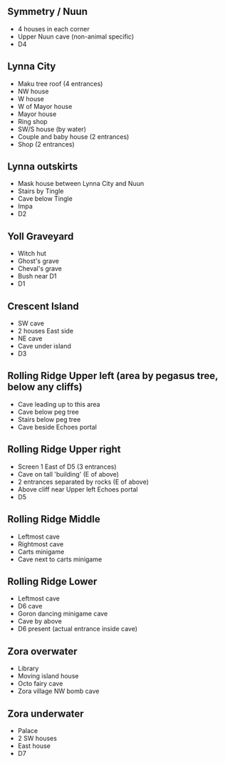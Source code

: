 ## Symmetry / Nuun
- 4 houses in each corner
- Upper Nuun cave (non-animal specific)
- D4

## Lynna City
- Maku tree roof (4 entrances)
- NW house
- W house
- W of Mayor house
- Mayor house
- Ring shop
- SW/S house (by water)
- Couple and baby house (2 entrances)
- Shop (2 entrances)

## Lynna outskirts
- Mask house between Lynna City and Nuun
- Stairs by Tingle
- Cave below Tingle
- Impa
- D2

## Yoll Graveyard
- Witch hut
- Ghost's grave
- Cheval's grave
- Bush near D1
- D1

## Crescent Island
- SW cave
- 2 houses East side
- NE cave
- Cave under island
- D3

## Rolling Ridge Upper left (area by pegasus tree, below any cliffs)
- Cave leading up to this area
- Cave below peg tree
- Stairs below peg tree
- Cave beside Echoes portal

## Rolling Ridge Upper right
- Screen 1 East of D5 (3 entrances)
- Cave on tall 'building' (E of above)
- 2 entrances separated by rocks (E of above)
- Above cliff near Upper left Echoes portal
- D5

## Rolling Ridge Middle
- Leftmost cave
- Rightmost cave
- Carts minigame
- Cave next to carts minigame

## Rolling Ridge Lower
- Leftmost cave
- D6 cave
- Goron dancing minigame cave
- Cave by above
- D6 present (actual entrance inside cave)

## Zora overwater
- Library
- Moving island house
- Octo fairy cave
- Zora village NW bomb cave

## Zora underwater
- Palace
- 2 SW houses
- East house
- D7